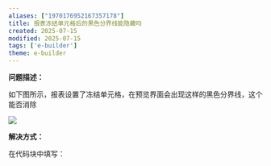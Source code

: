 ```yaml
---
aliases: ["1970176952167357178"]
title: 报表冻结单元格后的黑色分界线能隐藏吗
created: 2025-07-15
modified: 2025-07-15
tags: ['e-builder']
theme: e-builder
---
```


**问题描述：**

如下图所示，报表设置了冻结单元格，在预览界面会出现这样的黑色分界线，这个能否消除

![](https://myhelpdoc.oss-cn-heyuan.aliyuncs.com/mdimages/70e57242343bdaf0c2c788704ad5938a.jpg)

**解决方式：**

在代码块中填写：

